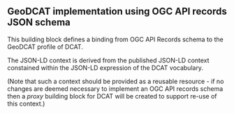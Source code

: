 ## GeoDCAT implementation using OGC API records JSON schema

This building block defines a binding from OGC API Records schema to the GeoDCAT profile of DCAT.

The JSON-LD context is derived from the published JSON-LD context constained within the JSON-LD expression of the DCAT vocabulary.

(Note that such a context should be provided as a reusable resource - if no changes are deemed necessary to implement an OGC API records schema then a _proxy_ building block for DCAT will be created to support re-use of this context.)